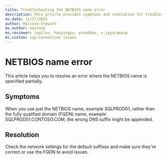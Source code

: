 ```yaml
---
title: Troubleshooting the NETBIOS name error 
description: This article provides symptoms and resolution for troubleshooting the NETBIOS name error.
ms.date: 11/27/2023
author: Malcolm-Stewart
ms.author: mastewa
ms.reviewer: jopilov, haiyingyu, prmadhes, v-jayaramanp
ms.custom: sap:Connection issues
---
```


# NETBIOS name error

This article helps you to resolve an error where the NETBIOS name is specified partially.

## Symptoms

When you use just the NETBIOS name, example SQLPROD01, rather than the fully qualified domain (FQDN) name, example SQLPROD01.CONTOSO.COM, the wrong DNS suffix might be appended.

## Resolution

Check the network settings for the default suffixes and make sure they're correct or use the FQDN to avoid issues.
